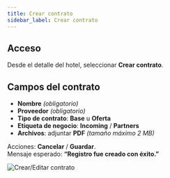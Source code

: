 ```yaml
---
title: Crear contrato
sidebar_label: Crear contrato
---
```


## Acceso
Desde el detalle del hotel, seleccionar **Crear contrato**.

## Campos del contrato
- **Nombre** *(obligatorio)*  
- **Proveedor** *(obligatorio)*  
- **Tipo de contrato**: **Base** u **Oferta**  
- **Etiqueta de negocio**: **Incoming** / **Partners**  
- **Archivos**: adjuntar **PDF** *(tamaño máximo 2 MB)*

Acciones: **Cancelar** / **Guardar**.  
Mensaje esperado: **“Registro fue creado con éxito.”**

![Crear/Editar contrato](/img/producto/hoteles/crear-contrato.png)
